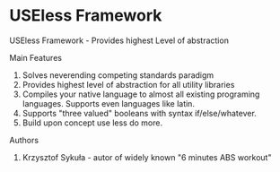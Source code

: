 # USEless Framework
USEless Framework - Provides highest Level of abstraction

Main Features

1. Solves neverending competing standards paradigm
2. Provides highest level of abstraction for all utility libraries
3. Compiles your native language to almost all existing programing languages. Supports even languages like latin.
4. Supports "three valued" booleans with syntax if/else/whatever.
5. Build upon concept use less do more.


Authors

1. Krzysztof Sykuła - autor of widely known "6 minutes ABS workout"
